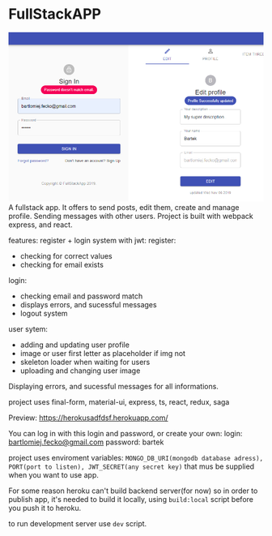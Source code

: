# FullStackAPP
![Images](https://github.com/bartek-fecko/fullstackapp/blob/master/fulstackapp.png)
A fullstack app. It offers to send posts, edit them, create and manage profile. Sending messages with other users. Project is built with webpack express, and react. 

features:
register + login system with jwt: 
register: 
   - checking for correct values
   - checking for email exists

login:
   - checking email and password match
   - displays errors, and sucessful messages
   - logout system

user sytem:
   - adding and updating user profile
   - image or user first letter as placeholder if img not 
   - skeleton loader when waiting for users
   - uploading and changing user image

Displaying errors, and sucessful messages for all informations.

project uses final-form, material-ui, express, ts, react, redux, saga

Preview: https://herokusadfdsf.herokuapp.com/

You can log in with this login and password, or create your own:
login: bartlomiej.fecko@gmail.com password: bartek



project uses enviroment variables:
`MONGO_DB_URI(mongodb database adress), PORT(port to listen), JWT_SECRET(any secret key)`
that mus be supplied when you want to use app.

For some reason heroku can't build backend server(for now) so in order to publish app, it's needed to build it locally, using  `build:local` script before you push it to heroku.

to run development server use `dev` script.


